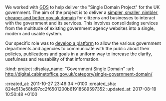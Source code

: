 We worked with [GDS][] to help deliver the "Single Domain Project" for the UK government. The aim of the project is to deliver a [simpler, smaller, nimbler, cheaper and better gov.uk domain][mlf] for citizens and businesses to interact with the government and its services. This involves consolidating services from the multitude of existing government agency websites into a single, modern and usable system.

Our specific role was to [develop a platform][corp] to allow the various government departments and agencies to communicate with the public about their policies, publications and goals in a uniform way to increase the clarify, usefulness and reusability of that information.

[GDS]: http://digital.cabinetoffice.gov.uk/
[mlf]: http://digital.cabinetoffice.gov.uk/2011/04/28/jfdi-gov-uk/
[corp]: http://digital.cabinetoffice.gov.uk/2011/10/27/the-vision-for-government-corporate-websites-in-the-single-domain-with-product-wireframes/

:kind: project
:display_name: "Government Single Domain"
:url: http://digital.cabinetoffice.gov.uk/category/single-government-domain/

:created_at: 2011-10-27 23:46:34 +0100
:created_sha: 824e513e58fd97cc2f6501200b61918589597352
:updated_at: 2017-08-19 10:50:48 +0100
